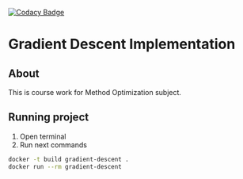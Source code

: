 [![Codacy Badge](https://api.codacy.com/project/badge/Grade/a5eb80de56b44d9784996826227d79db)](https://www.codacy.com/manual/kryvokhyzha/gradient-descent?utm_source=github.com&amp;utm_medium=referral&amp;utm_content=kryvokhyzha/gradient-descent&amp;utm_campaign=Badge_Grade)

# Gradient Descent Implementation

## About
This is course work for Method Optimization subject.


## Running project
1. Open terminal
2. Run next commands

```bash
docker -t build gradient-descent .
docker run --rm gradient-descent
```